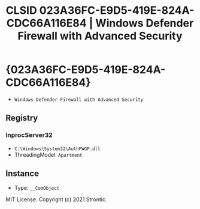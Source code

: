 ﻿---
title: "CLSID 023A36FC-E9D5-419E-824A-CDC66A116E84 | Windows Defender Firewall with Advanced Security"
excerpt: What is COM-Object CLSID 023A36FC-E9D5-419E-824A-CDC66A116E84?
---

# {023A36FC-E9D5-419E-824A-CDC66A116E84}

* `Windows Defender Firewall with Advanced Security`

## Registry


### InprocServer32

* `C:\Windows\System32\AuthFWGP.dll`
* ThreadingModel: `Apartment`

## Instance

* Type: `__ComObject`

MIT License. Copyright (c) 2021 Strontic.


